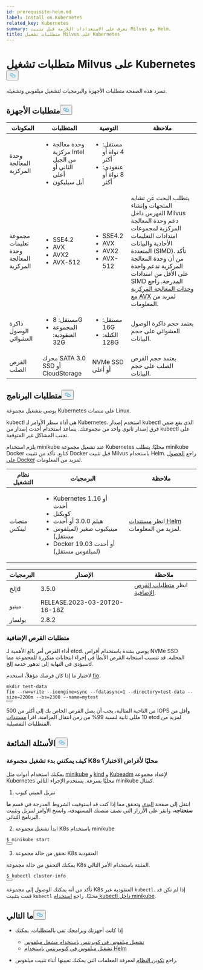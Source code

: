 ```yaml
---
id: prerequisite-helm.md
label: Install on Kubernetes
related_key: Kubernetes
summary: تعرف على الاستعدادات اللازمة قبل تثبيت Milvus مع Helm.
title: متطلبات تشغيل Milvus على Kubernetes
---
```

<h1 id="Requirements-for-running-Milvus-on-Kubernetes" class="common-anchor-header">متطلبات تشغيل Milvus على Kubernetes<button data-href="#Requirements-for-running-Milvus-on-Kubernetes" class="anchor-icon" translate="no">
      <svg translate="no"
        aria-hidden="true"
        focusable="false"
        height="20"
        version="1.1"
        viewBox="0 0 16 16"
        width="16"
      >
        <path
          fill="#0092E4"
          fill-rule="evenodd"
          d="M4 9h1v1H4c-1.5 0-3-1.69-3-3.5S2.55 3 4 3h4c1.45 0 3 1.69 3 3.5 0 1.41-.91 2.72-2 3.25V8.59c.58-.45 1-1.27 1-2.09C10 5.22 8.98 4 8 4H4c-.98 0-2 1.22-2 2.5S3 9 4 9zm9-3h-1v1h1c1 0 2 1.22 2 2.5S13.98 12 13 12H9c-.98 0-2-1.22-2-2.5 0-.83.42-1.64 1-2.09V6.25c-1.09.53-2 1.84-2 3.25C6 11.31 7.55 13 9 13h4c1.45 0 3-1.69 3-3.5S14.5 6 13 6z"
        ></path>
      </svg>
    </button></h1><p>تسرد هذه الصفحة متطلبات الأجهزة والبرمجيات لتشغيل ميلفوس وتشغيله.</p>
<h2 id="Hardware-requirements" class="common-anchor-header">متطلبات الأجهزة<button data-href="#Hardware-requirements" class="anchor-icon" translate="no">
      <svg translate="no"
        aria-hidden="true"
        focusable="false"
        height="20"
        version="1.1"
        viewBox="0 0 16 16"
        width="16"
      >
        <path
          fill="#0092E4"
          fill-rule="evenodd"
          d="M4 9h1v1H4c-1.5 0-3-1.69-3-3.5S2.55 3 4 3h4c1.45 0 3 1.69 3 3.5 0 1.41-.91 2.72-2 3.25V8.59c.58-.45 1-1.27 1-2.09C10 5.22 8.98 4 8 4H4c-.98 0-2 1.22-2 2.5S3 9 4 9zm9-3h-1v1h1c1 0 2 1.22 2 2.5S13.98 12 13 12H9c-.98 0-2-1.22-2-2.5 0-.83.42-1.64 1-2.09V6.25c-1.09.53-2 1.84-2 3.25C6 11.31 7.55 13 9 13h4c1.45 0 3-1.69 3-3.5S14.5 6 13 6z"
        ></path>
      </svg>
    </button></h2><table>
<thead>
<tr><th>المكونات</th><th>المتطلبات</th><th>التوصية</th><th>ملاحظة</th></tr>
</thead>
<tbody>
<tr><td>وحدة المعالجة المركزية</td><td><ul><li>وحدة معالجة مركزية Intel من الجيل الثاني أو أعلى</li><li>أبل سيليكون</li></ul></td><td><ul><li>مستقل: 4 نواة أو أكثر</li><li>عنقودي: 8 نواة أو أكثر</li></ul></td><td></td></tr>
<tr><td>مجموعة تعليمات وحدة المعالجة المركزية</td><td><ul><li>SSE4.2</li><li>AVX</li><li>AVX2</li><li>AVX-512</li></ul></td><td><ul><li>SSE4.2</li><li>AVX</li><li>AVX2</li><li>AVX-512</li></ul></td><td>يتطلب البحث عن تشابه المتجهات وإنشاء الفهرس داخل Milvus دعم وحدة المعالجة المركزية لمجموعات امتدادات التعليمات الأحادية والبيانات المتعددة (SIMD). تأكد من أن وحدة المعالجة المركزية تدعم واحدة على الأقل من امتدادات SIMD المدرجة. راجع <a href="https://en.wikipedia.org/wiki/Advanced_Vector_Extensions#CPUs_with_AVX">وحدات المعالجة المركزية مع AVX</a> لمزيد من المعلومات.</td></tr>
<tr><td>ذاكرة الوصول العشوائي</td><td><ul><li>مستقل: 8G</li><li>المجموعة العنقودية: 32G</li></ul></td><td><ul><li>مستقل: 16G</li><li>الكتلة: 128G</li></ul></td><td>يعتمد حجم ذاكرة الوصول العشوائي على حجم البيانات.</td></tr>
<tr><td>القرص الصلب</td><td>محرك SATA 3.0 SSD أو CloudStorage</td><td>NVMe SSD أو أعلى</td><td>يعتمد حجم القرص الصلب على حجم البيانات.</td></tr>
</tbody>
</table>
<h2 id="Software-requirements" class="common-anchor-header">متطلبات البرنامج<button data-href="#Software-requirements" class="anchor-icon" translate="no">
      <svg translate="no"
        aria-hidden="true"
        focusable="false"
        height="20"
        version="1.1"
        viewBox="0 0 16 16"
        width="16"
      >
        <path
          fill="#0092E4"
          fill-rule="evenodd"
          d="M4 9h1v1H4c-1.5 0-3-1.69-3-3.5S2.55 3 4 3h4c1.45 0 3 1.69 3 3.5 0 1.41-.91 2.72-2 3.25V8.59c.58-.45 1-1.27 1-2.09C10 5.22 8.98 4 8 4H4c-.98 0-2 1.22-2 2.5S3 9 4 9zm9-3h-1v1h1c1 0 2 1.22 2 2.5S13.98 12 13 12H9c-.98 0-2-1.22-2-2.5 0-.83.42-1.64 1-2.09V6.25c-1.09.53-2 1.84-2 3.25C6 11.31 7.55 13 9 13h4c1.45 0 3-1.69 3-3.5S14.5 6 13 6z"
        ></path>
      </svg>
    </button></h2><p>يوصى بتشغيل مجموعة Kubernetes على منصات Linux.</p>
<p>kubectl هي أداة سطر الأوامر لـ Kubernetes. استخدم إصدار kubectl الذي يقع ضمن فرق إصدار ثانوي واحد من مجموعتك. يساعد استخدام أحدث إصدار من kubectl على تجنب المشاكل غير المتوقعة.</p>
<p>يلزم استخدام minikube عند تشغيل مجموعة Kubernetes محليًا. يتطلب minikube Docker كتابع. تأكد من تثبيت Docker قبل تثبيت Milvus باستخدام Helm. راجع <a href="https://docs.docker.com/get-docker">الحصول على Docker</a> لمزيد من المعلومات.</p>
<table>
<thead>
<tr><th>نظام التشغيل</th><th>البرمجيات</th><th>ملاحظة</th></tr>
</thead>
<tbody>
<tr><td>منصات لينكس</td><td><ul><li>Kubernetes 1.16 أو أحدث</li><li>كوبكتل</li><li>هيلم 3.0.0 أو أحدث</li><li>مينيكيوب صغير (لميلفوس مستقل)</li><li>Docker 19.03 أو أحدث (لميلفوس مستقل)</li></ul></td><td>انظر <a href="https://helm.sh/docs/">مستندات Helm</a> لمزيد من المعلومات.</td></tr>
</tbody>
</table>
<table>
<thead>
<tr><th>البرمجيات</th><th>الإصدار</th><th>ملاحظة</th></tr>
</thead>
<tbody>
<tr><td>إلخd</td><td>3.5.0</td><td>انظر <a href="#Additional-disk-requirements">متطلبات القرص الإضافية</a>.</td></tr>
<tr><td>مينيو</td><td>RELEASE.2023-03-20T20-16-18Z</td><td></td></tr>
<tr><td>بولسار</td><td>2.8.2</td><td></td></tr>
</tbody>
</table>
<h3 id="Additional-disk-requirements" class="common-anchor-header">متطلبات القرص الإضافية</h3><p>أداء القرص أمر بالغ الأهمية لـ etcd. يوصى بشدة باستخدام أقراص NVMe SSD المحلية. قد تتسبب استجابة القرص الأبطأ في إجراء انتخابات متكررة للمجموعة مما سيؤدي في النهاية إلى تدهور خدمة إلخd.</p>
<p>لاختبار ما إذا كان قرصك مؤهلاً، استخدم <a href="https://github.com/axboe/fio">fio</a>.</p>
<pre><code translate="no" class="language-bash"><span class="hljs-built_in">mkdir</span> test-data
fio --rw=write --ioengine=<span class="hljs-built_in">sync</span> --fdatasync=1 --directory=test-data --size=2200m --bs=2300 --name=mytest
<button class="copy-code-btn"></button></code></pre>
<p>من الناحية المثالية، يجب أن يصل القرص الخاص بك إلى أكثر من 500 IOPS وأقل من 10 مللي ثانية لنسبة 99% من زمن انتقال المزامنة. اقرأ <a href="https://etcd.io/docs/v3.5/op-guide/hardware/#disks">مستندات</a> etcd لمزيد من المتطلبات التفصيلية.</p>
<h2 id="FAQs" class="common-anchor-header">الأسئلة الشائعة<button data-href="#FAQs" class="anchor-icon" translate="no">
      <svg translate="no"
        aria-hidden="true"
        focusable="false"
        height="20"
        version="1.1"
        viewBox="0 0 16 16"
        width="16"
      >
        <path
          fill="#0092E4"
          fill-rule="evenodd"
          d="M4 9h1v1H4c-1.5 0-3-1.69-3-3.5S2.55 3 4 3h4c1.45 0 3 1.69 3 3.5 0 1.41-.91 2.72-2 3.25V8.59c.58-.45 1-1.27 1-2.09C10 5.22 8.98 4 8 4H4c-.98 0-2 1.22-2 2.5S3 9 4 9zm9-3h-1v1h1c1 0 2 1.22 2 2.5S13.98 12 13 12H9c-.98 0-2-1.22-2-2.5 0-.83.42-1.64 1-2.09V6.25c-1.09.53-2 1.84-2 3.25C6 11.31 7.55 13 9 13h4c1.45 0 3-1.69 3-3.5S14.5 6 13 6z"
        ></path>
      </svg>
    </button></h2><h3 id="How-can-I-start-a-K8s-cluster-locally-for-test-purposes" class="common-anchor-header">كيف يمكنني بدء تشغيل مجموعة K8s محليًا لأغراض الاختبار؟</h3><p>يمكنك استخدام أدوات مثل <a href="https://minikube.sigs.k8s.io/docs/">minikube</a> و <a href="https://kind.sigs.k8s.io/">kind</a> و <a href="https://kubernetes.io/docs/reference/setup-tools/kubeadm/">Kubeadm</a> لإعداد مجموعة Kubernetes محليًا بسرعة. يستخدم الإجراء التالي minikube كمثال.</p>
<ol>
<li>تنزيل الميني كيوب</li>
</ol>
<p>انتقل إلى صفحة <a href="https://minikube.sigs.k8s.io/docs/start/">البدء،</a> وتحقق مما إذا كنت قد استوفيت الشروط المدرجة في قسم <strong>ما ستحتاجه،</strong> وانقر على الأزرار التي تصف منصتك المستهدفة، وانسخ الأوامر لتنزيل وتثبيت البرنامج الثنائي.</p>
<ol start="2">
<li>ابدأ تشغيل مجموعة K8s باستخدام minikube</li>
</ol>
<pre><code translate="no" class="language-shell"><span class="hljs-meta prompt_">$ </span><span class="language-bash">minikube start</span>
<button class="copy-code-btn"></button></code></pre>
<ol start="3">
<li>تحقق من حالة مجموعة K8s العنقودية</li>
</ol>
<p>يمكنك التحقق من حالة مجموعة K8s المثبتة باستخدام الأمر التالي.</p>
<pre><code translate="no" class="language-shell"><span class="hljs-meta prompt_">$ </span><span class="language-bash">kubectl cluster-info</span>
<button class="copy-code-btn"></button></code></pre>
<div class="alert note">
<p>تأكد من أنه يمكنك الوصول إلى مجموعة K8s العنقودية عبر <code translate="no">kubectl</code>. إذا لم تكن قد قمت بتثبيت <code translate="no">kubectl</code> محليًا، راجع <a href="https://minikube.sigs.k8s.io/docs/handbook/kubectl/">استخدام kubectl داخل minikube</a>.</p>
</div>
<h2 id="Whats-next" class="common-anchor-header">ما التالي<button data-href="#Whats-next" class="anchor-icon" translate="no">
      <svg translate="no"
        aria-hidden="true"
        focusable="false"
        height="20"
        version="1.1"
        viewBox="0 0 16 16"
        width="16"
      >
        <path
          fill="#0092E4"
          fill-rule="evenodd"
          d="M4 9h1v1H4c-1.5 0-3-1.69-3-3.5S2.55 3 4 3h4c1.45 0 3 1.69 3 3.5 0 1.41-.91 2.72-2 3.25V8.59c.58-.45 1-1.27 1-2.09C10 5.22 8.98 4 8 4H4c-.98 0-2 1.22-2 2.5S3 9 4 9zm9-3h-1v1h1c1 0 2 1.22 2 2.5S13.98 12 13 12H9c-.98 0-2-1.22-2-2.5 0-.83.42-1.64 1-2.09V6.25c-1.09.53-2 1.84-2 3.25C6 11.31 7.55 13 9 13h4c1.45 0 3-1.69 3-3.5S14.5 6 13 6z"
        ></path>
      </svg>
    </button></h2><ul>
<li><p>إذا كانت أجهزتك وبرامجك تفي بالمتطلبات، يمكنك</p>
<ul>
<li><a href="/docs/ar/install_cluster-milvusoperator.md">تشغيل ميلفوس في كوبرنتس باستخدام مشغل ميلفوس</a></li>
<li><a href="/docs/ar/install_cluster-helm.md">تشغيل ميلفوس في كيوبيرنتس باستخدام Helm</a></li>
</ul></li>
<li><p>راجع <a href="/docs/ar/system_configuration.md">تكوين النظام</a> لمعرفة المعلمات التي يمكنك تعيينها أثناء تثبيت ميلفوس.</p></li>
</ul>
